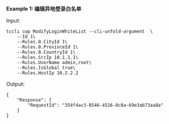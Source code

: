 **Example 1: 编辑异地登录白名单**



Input: 

```
tccli cwp ModifyLoginWhiteList --cli-unfold-argument  \
    --Id 1\
    --Rules.0.CityId 1\
    --Rules.0.ProvinceId 1\
    --Rules.0.CountryId 1\
    --Rules.SrcIp 10.1.1.1\
    --Rules.UserName admin,root\
    --Rules.IsGlobal true\
    --Rules.HostIp 10.2.2.2
```

Output: 
```
{
    "Response": {
        "RequestId": "354f4ac3-8546-4516-8c8a-69e3ab73aa8a"
    }
}
```

